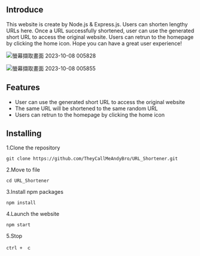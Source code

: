 ## Introduce

This website is create by Node.js & Express.js. Users can shorten lengthy URLs here. Once a URL successfully shortened, user can use the generated short URL to access the original website. Users can retrun to the homepage by clicking the home icon. Hope you can have a great user experience!

![螢幕擷取畫面 2023-10-08 005828](https://github.com/TheyCallMeAndyBro/URL_Shortener/assets/133637358/242aace9-a640-4c4c-99bb-4ca635005729)

![螢幕擷取畫面 2023-10-08 005855](https://github.com/TheyCallMeAndyBro/URL_Shortener/assets/133637358/7bc1c8e9-ccd3-49f0-8128-7d8efb9571c1)





## Features

- User can use the generated short URL to access the original website
- The same URL will be shortened to the same random URL
- Users can retrun to the homepage by clicking the home icon


## Installing

1.Clone the repository
```
git clone https://github.com/TheyCallMeAndyBro/URL_Shortener.git
```

2.Move to file
```
cd URL_Shortener
```

3.Install npm packages
```
npm install
```

4.Launch the website
```
npm start
```

5.Stop
```
ctrl +　ｃ
```
